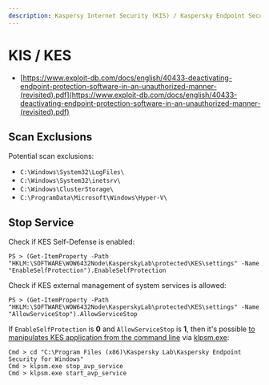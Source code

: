 ```yaml
---
description: Kaspersy Internet Security (KIS) / Kaspersky Endpoint Security (KES)
---
```


# KIS / KES

- [https://www.exploit-db.com/docs/english/40433-deactivating-endpoint-protection-software-in-an-unauthorized-manner-(revisited).pdf](https://www.exploit-db.com/docs/english/40433-deactivating-endpoint-protection-software-in-an-unauthorized-manner-(revisited).pdf)




## Scan Exclusions

Potential scan exclusions:

- `C:\Windows\System32\LogFiles\`
- `C:\Windows\System32\inetsrv\`
- `C:\Windows\ClusterStorage\`
- `C:\ProgramData\Microsoft\Windows\Hyper-V\`




## Stop Service

Check if KES Self-Defense is enabled:

```
PS > (Get-ItemProperty -Path "HKLM:\SOFTWARE\WOW6432Node\KasperskyLab\protected\KES\settings" -Name "EnableSelfProtection").EnableSelfProtection
```

Check if KES external management of system services is allowed:

```
PS > (Get-ItemProperty -Path "HKLM:\SOFTWARE\WOW6432Node\KasperskyLab\protected\KES\settings" -Name "AllowServiceStop").AllowServiceStop
```

If `EnableSelfProtection` is **0** and `AllowServiceStop` is **1**, then it's possible [to manipulates KES application from the command line](https://support.kaspersky.com/KESWin/11.1.0/en-us/178723.htm) via [klpsm.exe](https://www.pconlife.com/viewfileinfo/klpsm-exe/):

```
Cmd > cd "C:\Program Files (x86)\Kaspersky Lab\Kaspersky Endpoint Security for Windows"
Cmd > klpsm.exe stop_avp_service
Cmd > klpsm.exe start_avp_service
```
